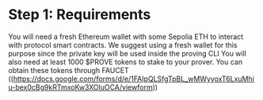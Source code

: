 # Step 1: Requirements
You will need a fresh Ethereum wallet with some Sepolia ETH to interact with protocol smart contracts. We suggest using a fresh wallet for this purpose since the private key will be used inside the proving CLI
You will also need at least 1000 $PROVE tokens to stake to your prover. You can obtain these tokens through FAUCET ((https://docs.google.com/forms/d/e/1FAIpQLSfgTpBL_wMWyyoxT6LxuMhiu-bex0cBg9kRTmxoKw3XOluOCA/viewform))
